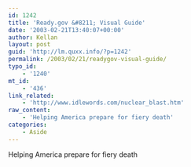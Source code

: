 ```yaml
---
id: 1242
title: 'Ready.gov &#8211; Visual Guide'
date: '2003-02-21T13:40:07+00:00'
author: Kellan
layout: post
guid: 'http://lm.quxx.info/?p=1242'
permalink: /2003/02/21/readygov-visual-guide/
typo_id:
    - '1240'
mt_id:
    - '436'
link_related:
    - 'http://www.idlewords.com/nuclear_blast.htm'
raw_content:
    - 'Helping America prepare for fiery death'
categories:
    - Aside
---
```


Helping America prepare for fiery death